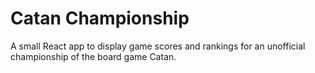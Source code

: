 # Catan Championship

A small React app to display game scores and rankings for an unofficial championship of the board game Catan.
